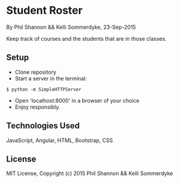 Student Roster
==========

By Phil Shannon && Kelli Sommerdyke, 23-Sep-2015

Keep track of courses and the students that are in those classes.

Setup
----------
* Clone repository
* Start a server in the terminal:
```
$ python -m SimpleHTTPServer
```
* Open 'localhost:8000' in a browser of your choice
* Enjoy responsibly.

Technologies Used
----------
JavaScript, Angular, HTML, Bootstrap, CSS

License
----------
MIT License, Copyright (c) 2015 Phil Shannon && Kelli Sommerdyke

